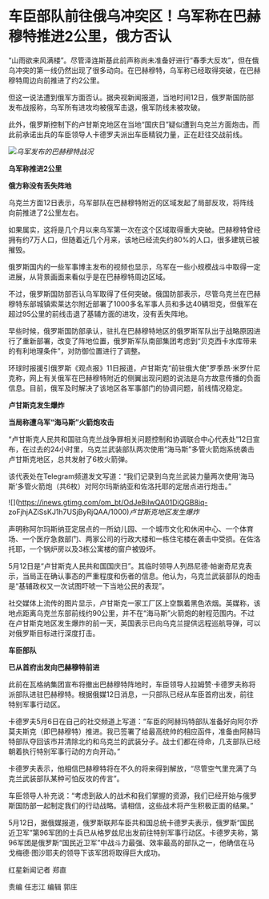 # 车臣部队前往俄乌冲突区！乌军称在巴赫穆特推进2公里，俄方否认

“山雨欲来风满楼”。尽管泽连斯基此前声称尚未准备好进行“春季大反攻”，但在俄乌冲突的第一线仍然出现了很多动向。在巴赫穆特，乌军称已经取得突破，在巴赫穆特周边向前推进了约2公里。

但这一说法遭到俄军方面否认。据央视新闻报道，当地时间12日，俄罗斯国防部发布战报称，乌军所有进攻均被俄军击退，俄军防线未被攻破。

此外，俄罗斯控制下的卢甘斯克地区在当地“国庆日”疑似遭到乌克兰方面炮击。而此前承诺出兵的车臣领导人卡德罗夫派出车臣精锐力量，正在赶往交战前线。

![](https://inews.gtimg.com/om_bt/OI6Cz6Wvnc_rM0nj1C1Zz9x7cEDuYQNqJIxr1-AU0Z134AA/1000)_乌军发布的巴赫穆特战况_

**乌军称推进2公里**

**俄方称没有丢失阵地**

乌克兰方面12日表示，乌军部队在巴赫穆特附近的区域发起了局部反攻，将阵线向前推进了2公里左右。

如果属实，这将是几个月以来乌军第一次在这个区域取得重大突破。巴赫穆特曾经拥有约7万人口，但随着近几个月来，该地已经流失约80%的人口，很多建筑已被摧毁。

俄罗斯国内的一些军事博主发布的视频也显示，乌军在一些小规模战斗中取得一定进展，从背景画面来看似乎是在巴赫穆特周边区域。

不过，俄罗斯国防部否认乌军取得了任何突破。俄国防部表示，尽管乌克兰在巴赫穆特东部城镇索莱达尔附近部署了1000多名军事人员和多达40辆坦克，但俄军在超过95公里的前线击退了基辅方面的进攻，没有丢失阵地。

早些时候，俄罗斯国防部承认，驻扎在巴赫穆特地区的俄罗斯军队出于战略原因进行了重新部署，改变了阵地位置，俄罗斯军队南部集团考虑到“贝克西卡水库带来的有利地理条件”，对防御位置进行了调整。

环球时报援引俄罗斯《观点报》11日报道，卢甘斯克“前驻俄大使”罗季昂·米罗什尼克称，网上有关俄军在巴赫穆特附近的侧翼出现问题的说法是乌方故意传播的负面信息。目前，俄军及时解决了该地区各军事部门的协调问题，前线情况稳定。

**卢甘斯克发生爆炸**

**当局称遭乌军“海马斯”火箭炮攻击**

“卢甘斯克人民共和国驻乌克兰战争罪相关问题控制和协调联合中心代表处”12日宣布，在过去的24小时里，乌克兰武装部队两次使用“海马斯”多管火箭炮系统袭击卢甘斯克地区，总共发射了6枚火箭弹。

该代表处在Telegram频道发文写道：“我们记录到乌克兰武装力量两次使用‘海马斯’多管火箭炮（共6枚）对阿尔玛斯纳亚和佐洛托耶的定居点进行炮击。”

![](https://inews.gtimg.com/om_bt/OdJeBilwQA01DiQGB8iq-
zoFjhjAZiSsKJ1h7USjByRjQAA/1000)_卢甘斯克地区发生爆炸_

声明称阿尔玛斯纳亚定居点的一所幼儿园、一个城市文化和休闲中心、一个体育场、一个医疗急救部门、两家公司的行政大楼和一栋住宅楼在袭击中受损。在佐洛托耶，一个锅炉房以及3栋公寓楼的窗户被毁坏。

5月12日是“卢甘斯克人民共和国国庆日”。其临时领导人列昂尼德·帕谢奇尼克表示，当局正在确认事态的严重程度和伤者的信息。他认为，乌克兰武装部队的炮击是“基辅政权又一次试图吓唬一下当地公民的表现”。

社交媒体上流传的图片显示，卢甘斯克一家工厂区上空飘着黑色浓烟。英媒称，该地点距离乌克兰东部前线约90公里，并不在“海马斯”火箭炮的射程范围内。不过在卢甘斯克地区发生爆炸的前一天，英国表示已向乌克兰提供远程巡航导弹，可以对俄罗斯目标进行深度打击。

**车臣部队**

**已从首府出发向巴赫穆特前进**

此前在瓦格纳集团宣布将撤出巴赫穆特阵地时，车臣领导人拉姆赞·卡德罗夫称将派部队进驻巴赫穆特。根据俄媒12日消息，一只部队已经从车臣首府出发，前往特别军事行动区。

卡德罗夫5月6日在自己的社交频道上写道：“车臣的阿赫玛特部队准备好向阿尔乔莫夫斯克（即巴赫穆特）推进。我已签署了给最高统帅的相应函件，准备由阿赫玛特部队夺回该市并清除北约和乌克兰的武装分子。战士们都在待命，几支部队已经朝着执行特别军事行动的方向开动。”

卡德罗夫表示，他相信巴赫穆特将在不久的将来得到解放，“尽管空气里充满了乌克兰武装部队某种可怕反攻的传言”。

车臣领导人补充说：“考虑到敌人的战术和我们掌握的资源，我们已经开始与俄罗斯国防部一起制定我们的行动战略。请相信，这些战术将产生积极正面的结果。”

5月12日，据俄媒报道，俄罗斯联邦车臣共和国总统卡德罗夫表示，俄罗斯“国民近卫军”第96军团的士兵已从格罗兹尼出发前往特别军事行动区。卡德罗夫称，第96军团是俄罗斯“国民近卫军”中战斗力最强、效率最高的部队之一，他确信在马戈梅德·图沙耶夫的领导下该军团将取得巨大成功。

红星新闻记者 郑直

责编 任志江 编辑 郭庄

